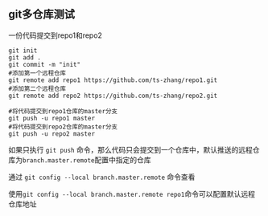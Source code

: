 ## git多仓库测试

一份代码提交到repo1和repo2

```
git init
git add .
git commit -m "init"
#添加第一个远程仓库
git remote add repo1 https://github.com/ts-zhang/repo1.git
#添加第二个远程仓库
git remote add repo2 https://github.com/ts-zhang/repo2.git

#将代码提交到repo1仓库的master分支
git push -u repo1 master
#将代码提交到repo2仓库的master分支
git push -u repo2 master
```

如果只执行 ```git push``` 命令，那么代码只会提交到一个仓库中，默认推送的远程仓库为```branch.master.remote```配置中指定的仓库

通过 ```git config --local branch.master.remote``` 命令查看

使用```git config --local branch.master.remote repo1```命令可以配置默认远程仓库地址